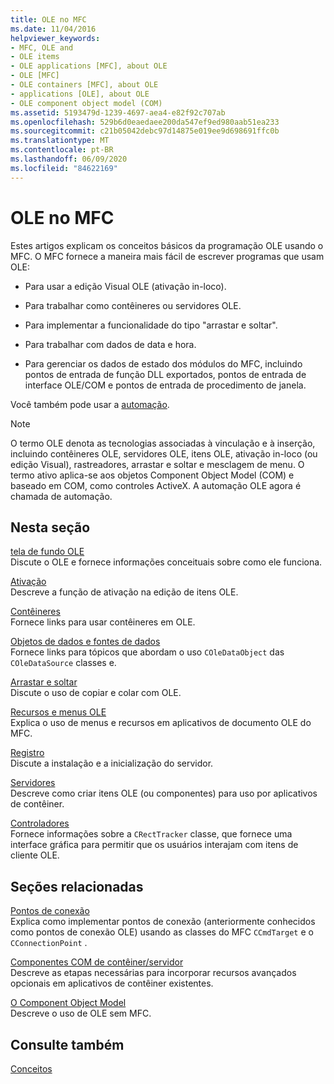 ```yaml
---
title: OLE no MFC
ms.date: 11/04/2016
helpviewer_keywords:
- MFC, OLE and
- OLE items
- OLE applications [MFC], about OLE
- OLE [MFC]
- OLE containers [MFC], about OLE
- applications [OLE], about OLE
- OLE component object model (COM)
ms.assetid: 5193479d-1239-4697-aea4-e82f92c707ab
ms.openlocfilehash: 529b6d0eaedaee200da547ef9ed980aab51ea233
ms.sourcegitcommit: c21b05042debc97d14875e019ee9d698691ffc0b
ms.translationtype: MT
ms.contentlocale: pt-BR
ms.lasthandoff: 06/09/2020
ms.locfileid: "84622169"
---
```

# <a name="ole-in-mfc"></a>OLE no MFC

Estes artigos explicam os conceitos básicos da programação OLE usando o MFC. O MFC fornece a maneira mais fácil de escrever programas que usam OLE:

- Para usar a edição Visual OLE (ativação in-loco).

- Para trabalhar como contêineres ou servidores OLE.

- Para implementar a funcionalidade do tipo "arrastar e soltar".

- Para trabalhar com dados de data e hora.

- Para gerenciar os dados de estado dos módulos do MFC, incluindo pontos de entrada de função DLL exportados, pontos de entrada de interface OLE/COM e pontos de entrada de procedimento de janela.

Você também pode usar a [automação](automation.md).

> [!NOTE]
> O termo OLE denota as tecnologias associadas à vinculação e à inserção, incluindo contêineres OLE, servidores OLE, itens OLE, ativação in-loco (ou edição Visual), rastreadores, arrastar e soltar e mesclagem de menu. O termo ativo aplica-se aos objetos Component Object Model (COM) e baseado em COM, como controles ActiveX. A automação OLE agora é chamada de automação.

## <a name="in-this-section"></a>Nesta seção

[tela de fundo OLE](ole-background.md)<br/>
Discute o OLE e fornece informações conceituais sobre como ele funciona.

[Ativação](activation-cpp.md)<br/>
Descreve a função de ativação na edição de itens OLE.

[Contêineres](containers.md)<br/>
Fornece links para usar contêineres em OLE.

[Objetos de dados e fontes de dados](data-objects-and-data-sources-ole.md)<br/>
Fornece links para tópicos que abordam o uso `COleDataObject` das `COleDataSource` classes e.

[Arrastar e soltar](drag-and-drop-ole.md)<br/>
Discute o uso de copiar e colar com OLE.

[Recursos e menus OLE](menus-and-resources-ole.md)<br/>
Explica o uso de menus e recursos em aplicativos de documento OLE do MFC.

[Registro](registration.md)<br/>
Discute a instalação e a inicialização do servidor.

[Servidores](servers.md)<br/>
Descreve como criar itens OLE (ou componentes) para uso por aplicativos de contêiner.

[Controladores](trackers.md)<br/>
Fornece informações sobre a `CRectTracker` classe, que fornece uma interface gráfica para permitir que os usuários interajam com itens de cliente OLE.

## <a name="related-sections"></a>Seções relacionadas

[Pontos de conexão](connection-points.md)<br/>
Explica como implementar pontos de conexão (anteriormente conhecidos como pontos de conexão OLE) usando as classes do MFC `CCmdTarget` e o `CConnectionPoint` .

[Componentes COM de contêiner/servidor](containers-advanced-features.md)<br/>
Descreve as etapas necessárias para incorporar recursos avançados opcionais em aplicativos de contêiner existentes.

[O Component Object Model](/windows/win32/com/the-component-object-model)<br/>
Descreve o uso de OLE sem MFC.

## <a name="see-also"></a>Consulte também

[Conceitos](mfc-concepts.md)
